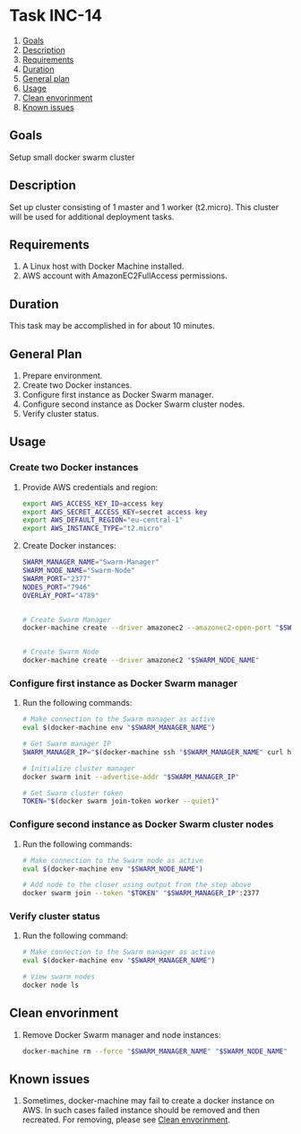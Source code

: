 # Task INC-14

 1. [Goals](#goals)
 2. [Description](#description)
 3. [Requirements](#requirements)
 4. [Duration](#duration)
 5. [General plan](#general-plan)
 6. [Usage](#usage)
 7. [Clean envorinment](#clean-envorinment)
 8. [Known issues](#known-issues)


## Goals

 Setup small docker swarm cluster


## Description

 Set up cluster consisting of 1 master and 1 worker (t2.micro). This cluster will be used for additional deployment tasks.


## Requirements

 1. A Linux host with Docker Machine installed.
 2. AWS account with AmazonEC2FullAccess permissions.


## Duration

 This task may be accomplished in for about 10 minutes.


## General Plan

 1. Prepare environment.
 2. Create two Docker instances.
 3. Configure first instance as Docker Swarm manager.
 4. Configure second instance as Docker Swarm cluster nodes.
 5. Verify cluster status.


## Usage


### Create two Docker instances

 1. Provide AWS credentials and region:
	```bash
	export AWS_ACCESS_KEY_ID=access key
	export AWS_SECRET_ACCESS_KEY=secret access key
	export AWS_DEFAULT_REGION="eu-central-1"
	export AWS_INSTANCE_TYPE="t2.micro"
	```

 2. Create Docker instances:
	```bash
	SWARM_MANAGER_NAME="Swarm-Manager"
	SWARM_NODE_NAME="Swarm-Node"
	SWARM_PORT="2377"
	NODES_PORT="7946"
	OVERLAY_PORT="4789"
	
	
	# Create Swarm Manager
	docker-machine create --driver amazonec2 --amazonec2-open-port "$SWARM_PORT" --amazonec2-open-port "$NODES_PORT" --amazonec2-open-port "$NODES_PORT"/udp --amazonec2-open-port "$OVERLAY_PORT"/udp "$SWARM_MANAGER_NAME"
	
	
	# Create Swarm Node
	docker-machine create --driver amazonec2 "$SWARM_NODE_NAME"
	```


### Configure first instance as Docker Swarm manager

 1. Run the following commands:
	```bash
	# Make connection to the Swarm manager as active
	eval $(docker-machine env "$SWARM_MANAGER_NAME")
	
	# Get Swarm manager IP
	SWARM_MANAGER_IP="$(docker-machine ssh "$SWARM_MANAGER_NAME" curl http://169.254.169.254/latest/meta-data/local-ipv4)"
	
	# Initialize cluster manager
	docker swarm init --advertise-addr "$SWARM_MANAGER_IP"
	
	# Get Swarm cluster token
	TOKEN="$(docker swarm join-token worker --quiet)"
	```


### Configure second instance as Docker Swarm cluster nodes

 1. Run the following commands:
	```bash
	# Make connection to the Swarm node as active
	eval $(docker-machine env "$SWARM_NODE_NAME")
	
	# Add node to the cluser using output from the step above
	docker swarm join --token "$TOKEN" "$SWARM_MANAGER_IP":2377
	```


### Verify cluster status

 1. Run the following command:
	```bash
	# Make connection to the Swarm manager as active
	eval $(docker-machine env "$SWARM_MANAGER_NAME")
	
	# View swarm nodes
	docker node ls
	```


## Clean envorinment

 1. Remove Docker Swarm manager and node instances:
	```bash
	docker-machine rm --force "$SWARM_MANAGER_NAME" "$SWARM_NODE_NAME"
	```


## Known issues

 1. Sometimes, docker-machine may fail to create a docker instance on AWS. In such cases failed instance should be removed and then recreated. For removing, please see [Clean envorinment](#clean-envorinment).
